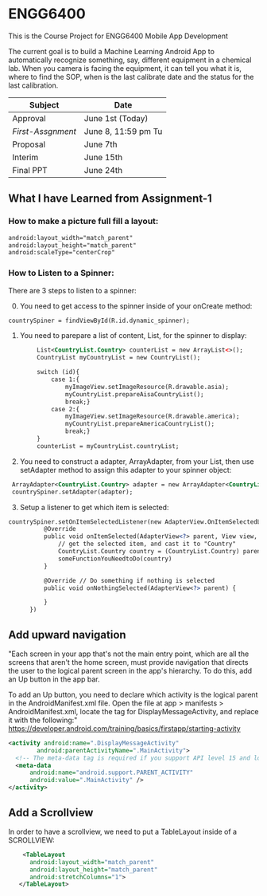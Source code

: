 # ENGG6400
This is the Course Project for ENGG6400 Mobile App Development

The current goal is to build a Machine Learning Android App to automatically recognize something, say, different equipment in a chemical lab. When you camera is facing the equipment, it  can tell you what it is, where to find the SOP, when is the last calibrate date and the status for the last calibration.

Subject|Date
------------ | -------------
Approval|June 1st (Today)
*First-Assgnment*|June 8, 11:59 pm Tu
Proposal|June 7th
Interim |June 15th
Final PPT |June 24th

## What I have Learned from Assignment-1
### How to make a picture full fill a layout:
```xml
android:layout_width="match_parent"
android:layout_height="match_parent"
android:scaleType="centerCrop"
```
### How to Listen to a Spinner:
There are 3 steps to listen to a spinner:

0) You need to get access to the spinner inside of your onCreate method:
```xml
countrySpiner = findViewById(R.id.dynamic_spinner);
```

1) You need to parepare a list of content, List<T>, for the spinner to display:
  
```xml
        List<CountryList.Country> counterList = new ArrayList<>();
        CountryList myCountryList = new CountryList();

        switch (id){
            case 1:{
                myImageView.setImageResource(R.drawable.asia);
                myCountryList.prepareAisaCountryList();
                break;}
            case 2:{
                myImageView.setImageResource(R.drawable.america);
                myCountryList.prepareAmericaCountryList();
                break;}
        }
        counterList = myCountryList.countryList;
```
 
2) You need to construct a adapter, ArrayAdapter<T>, from your List<T>, then use setAdapter method to assign this adapter to your spinner object:
  
  ```xml
   ArrayAdapter<CountryList.Country> adapter = new ArrayAdapter<CountryList.Country>(this,R.layout.support_simple_spinner_dropdown_item,counterList);
   countrySpiner.setAdapter(adapter);
  ```
  
 3) Setup a listener to get which item is selected:
  
  ```xml
  countrySpiner.setOnItemSelectedListener(new AdapterView.OnItemSelectedListener() {
            @Override
            public void onItemSelected(AdapterView<?> parent, View view, int position, long id) {
                // get the selected item, and cast it to "Country" 
                CountryList.Country country = (CountryList.Country) parent.getSelectedItem();
                someFunctionYouNeedtoDo(country)
            }

            @Override // Do something if nothing is selected
            public void onNothingSelected(AdapterView<?> parent) {

            }
        })
  ```
  
  ## Add upward navigation
 "Each screen in your app that's not the main entry point, which are all the screens that aren't the home screen, must provide navigation that directs the user to the logical parent screen in the app's hierarchy. To do this, add an Up button in the app bar.

To add an Up button, you need to declare which activity is the logical parent in the AndroidManifest.xml file. Open the file at app > manifests > AndroidManifest.xml, locate the <activity> tag for DisplayMessageActivity, and replace it with the following:"
  https://developer.android.com/training/basics/firstapp/starting-activity
  
  ```xml
  <activity android:name=".DisplayMessageActivity"
          android:parentActivityName=".MainActivity">
    <!-- The meta-data tag is required if you support API level 15 and lower -->
    <meta-data
        android:name="android.support.PARENT_ACTIVITY"
        android:value=".MainActivity" />
</activity>
  ```
## Add a Scrollview
  
  In order to have a scrollview, we need to put a TableLayout inside of a SCROLLVIEW:
  
  ```xml
      <TableLayout
        android:layout_width="match_parent"
        android:layout_height="match_parent"
        android:stretchColumns="1">
     </TableLayout>
  ```
  
  
